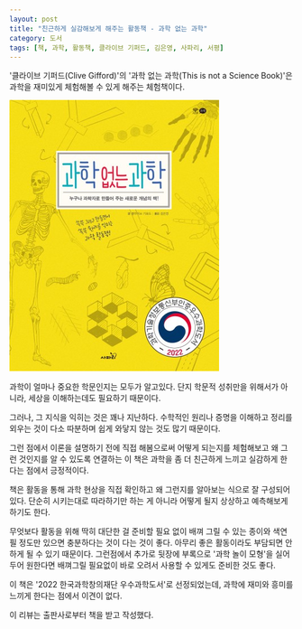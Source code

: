 ```yaml
---
layout: post
title: "친근하게 실감해보게 해주는 활동책 - 과학 없는 과학"
category: 도서
tags: [책, 과학, 활동책, 클라이브 기퍼드, 김은영, 사파리, 서평]
---
```


'클라이브 기퍼드(Clive Gifford)'의
'과학 없는 과학(This is not a Science Book)'은
과학을 재미있게 체험해볼 수 있게 해주는 체험책이다.

![표지](/images/this-is-not-a-science-book-h480.jpg)

과학이 얼마나 중요한 학문인지는 모두가 알고있다.
단지 학문적 성취만을 위해서가 아니라,
세상을 이해하는데도 필요하기 때문이다.

그러나, 그 지식을 익히는 것은 꽤나 지난하다.
수학적인 원리나 증명을 이해하고 정리를 외우는 것이 다소 따분하며
쉽게 와닿지 않는 것도 많기 때문이다.

그런 점에서 이론을 설명하기 전에
직접 해봄으로써 어떻게 되는지를 체험해보고
왜 그런 것인지를 알 수 있도록 연결하는 이 책은
과학을 좀 더 친근하게 느끼고 실감하게 한다는 점에서 긍정적이다.

책은 활동을 통해 과학 현상을 직접 확인하고 왜 그런지를 알아보는 식으로 잘 구성되어있다.
단순히 시키는대로 따라하기만 하는 게 아니라
어떻게 될지 상상하고 예측해보게 하기도 한다.

무엇보다 활동을 위해 딱히 대단한 걸 준비할 필요 없이
배껴 그릴 수 있는 종이와 색연필 정도만 있으면 충분하다는 것이 다는 것이 좋다.
아무리 좋은 활동이라도 부담되면 안하게 될 수 있기 때문이다.
그런점에서 추가로 뒷장에 부록으로 '과학 놀이 모형'을 실어두어
원한다면 배껴그릴 필요없이 바로 오려서 사용할 수 있게도 준비한 것도 좋다.

이 책은 '2022 한국과학창의재단 우수과학도서'로 선정되었는데,
과학에 재미와 흥미를 느끼게 한다는 점에서 이견이 없다.



<div class="im im-info">
이 리뷰는 출판사로부터 책을 받고 작성했다.
</div>
